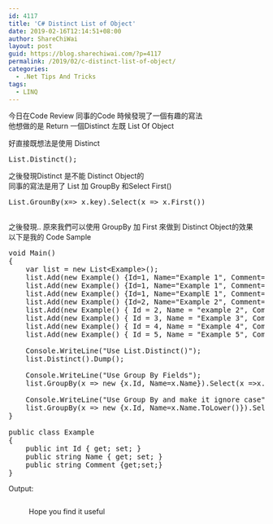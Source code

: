 ```yaml
---
id: 4117
title: 'C# Distinct List of Object'
date: 2019-02-16T12:14:51+08:00
author: ShareChiWai
layout: post
guid: https://blog.sharechiwai.com/?p=4117
permalink: /2019/02/c-distinct-list-of-object/
categories:
  - .Net Tips And Tricks
tags:
  - LINQ
---
```

今日在Code Review 同事的Code 時候發現了一個有趣的寫法  
他想做的是 Return 一個Distinct 左既 List Of Object  
  
好直接既想法是使用 Distinct

<pre class="wp-block-preformatted">List.Distinct();</pre>

之後發現Distinct 是不能 Distinct Object的  
同事的寫法是用了 List 加 GroupBy 和Select First()

<pre class="wp-block-preformatted">List.GrounBy(x=&gt; x.key).Select(x =&gt; x.First())

</pre>

之後發現.. 原來我們可以使用 GroupBy 加 First 來做到 Distinct Object的效果  
以下是我的 Code Sample  


<pre class="wp-block-syntaxhighlighter-code">void Main()
{
	var list = new List&lt;Example>();
	list.Add(new Example() {Id=1, Name="Example 1", Comment="Comment 1" });
	list.Add(new Example() {Id=1, Name="Example 1", Comment="Comment 1" });
	list.Add(new Example() {Id=1, Name="ExamplE 1", Comment="Comment 2" });
	list.Add(new Example() {Id=2, Name="Example 2", Comment="Comment 3" });
	list.Add(new Example() { Id = 2, Name = "example 2", Comment = "Comment 3" });
	list.Add(new Example() { Id = 3, Name = "Example 3", Comment = "Comment 3" });
	list.Add(new Example() { Id = 4, Name = "Example 4", Comment = "Comment 3" });
	list.Add(new Example() { Id = 5, Name = "Example 5", Comment = "Comment 3" });

	Console.WriteLine("Use List.Distinct()");
	list.Distinct().Dump();

	Console.WriteLine("Use Group By Fields");
	list.GroupBy(x => new {x.Id, Name=x.Name}).Select(x =>x.First()).Dump();

	Console.WriteLine("Use Group By and make it ignore case");
	list.GroupBy(x => new {x.Id, Name=x.Name.ToLower()}).Select(x =>x.First()).Dump();
}

public class Example
{
	public int Id { get; set; }
	public string Name { get; set; }
	public string Comment {get;set;}
}</pre>

Output:  
  
<figure class="wp-block-image">

<img src="https://i0.wp.com/blog.sharechiwai.com/wp-content/uploads/2019/02/image-1.png?w=625&#038;ssl=1" alt="" class="wp-image-4118" srcset="https://i0.wp.com/blog.sharechiwai.com/wp-content/uploads/2019/02/image-1.png?w=472 472w, https://i0.wp.com/blog.sharechiwai.com/wp-content/uploads/2019/02/image-1.png?resize=176%2C300 176w" sizes="(max-width: 472px) 100vw, 472px" data-recalc-dims="1" /> <figcaption>Hope you find it useful</figcaption></figure>